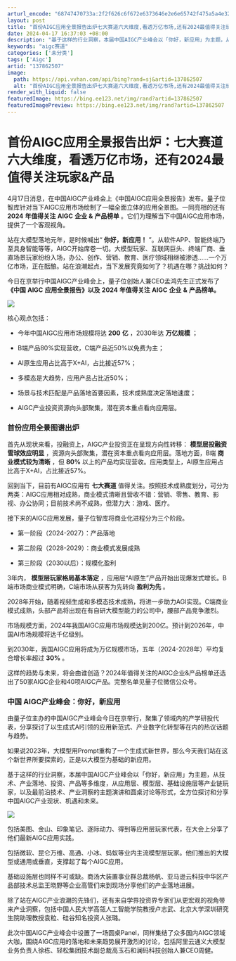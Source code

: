 ```yaml
---
arturl_encode: "68747470733a:2f2f626c6f672e6373646e2e6e65742f475a5a4e323031392f:61727469636c652f64657461696c732f313337383632353037"
layout: post
title: "首份AIGC应用全景报告出炉七大赛道六大维度,看透万亿市场,还有2024最值得关注玩家产品"
date: 2024-04-17 16:37:03 +08:00
description: "基于这样的行业洞察，本届中国AIGC产业峰会以「你好，新应用」为主题，从技术、产业落地、投资、产品等"
keywords: "aigc赛道"
categories: ['未分类']
tags: ['Aigc']
artid: "137862507"
image:
  path: https://api.vvhan.com/api/bing?rand=sj&artid=137862507
  alt: "首份AIGC应用全景报告出炉七大赛道六大维度,看透万亿市场,还有2024最值得关注玩家产品"
render_with_liquid: false
featuredImage: https://bing.ee123.net/img/rand?artid=137862507
featuredImagePreview: https://bing.ee123.net/img/rand?artid=137862507
---
```


# 首份AIGC应用全景报告出炉：七大赛道六大维度，看透万亿市场，还有2024最值得关注玩家&产品

4月17日消息，在中国AIGC产业峰会上《中国AIGC应用全景报告》发布。量子位智库针对当下AIGC应用市场绘制了一幅全面立体的应用全景图。一同亮相的还有
**2024**
**年值得关注**
**AIGC**
**企业**
**&**
**产品榜单**
。它们为理解当下中国AIGC应用市场，提供了一个客观视角。

站在大模型落地元年，是时候喊出“
**你好，新应用！**
”。从软件APP、智能终端乃至具身智能等等，AIGC开始席卷一切。大模型玩家、互联网巨头、终端厂商、垂直场景玩家纷纷入场，办公、创作、营销、教育、医疗领域相继被渗透……一个万亿市场，正在酝酿。站在浪潮起点，当下发展究竟如何了？机遇在哪？挑战如何？

今日在京举行中国AIGC产业峰会上，量子位创始人兼CEO孟鸿先生正式发布了
**《中国**
**AIGC**
**应用全景报告》以及**
**2024**
**年值得关注**
**AIGC**
**企业**
**&**
**产品榜单。**

![](https://i-blog.csdnimg.cn/blog_migrate/589013b37bb192d561ac64d0edb7eaec.png)

核心观点包括：

* 今年中国AIGC应用市场规模将达
  **200**
  **亿**
  ，2030年达
  **万亿规模**
  ；

* B端产品80%实现营收，C端产品近50%以免费为主；

* AI原生应用占比高于X+AI，占比接近57%；

* 多模态是大趋势，应用产品占比近50%；

* 场景与技术匹配是产品落地首要因素，技术成熟度决定落地速度；

* AIGC产业投资资源向头部聚集，潜在资本重点看向应用层。

### **首份应用全景图谱出炉**

首先从现状来看，投融资上，AIGC产业投资正在呈现方向性转移：
**模型层投融资雪球效应明显**
，资源向头部聚集，潜在资本重点看向应用层。落地方面，B端
**商业模式较为清晰**
，但
**80%**
以上的产品均实现营收。应用类型上，AI原生应用占比高于X+AI，占比接近57%。

回到当下，目前有AIGC应用有
**七大赛道**
值得关注。按照技术成熟度划分，可分为两类：AIGC应用相对成熟，商业模式清晰且营收不错：营销、零售、教育、影视、办公协同；目前技术尚不成熟，但潜力大：游戏、医疗。

接下来的AIGC应用发展，量子位智库将商业化进程分为三个阶段。

* 第一阶段（2024-2027）：产品落地

* 第二阶段（2028-2029）：商业模式发展成熟

* 第三阶段（2030以后）：规模化盈利

3年内，
**模型层玩家格局基本落定**
，应用层“AI原生”产品开始出现爆发式增长。B端市场商业模式明确，C端市场从获客为先转向
**盈利为先**
。

2028年开始，随着视频生成和多模态技术成熟，将进一步助力AGI实现。C端商业模式成熟，头部产品将出现在有自研大模型能力的公司中，腰部产品竞争激烈。

市场规模方面，2024年我国AIGC应用市场规模达到200亿。预计到2026年，中国AI市场规模将达千亿级别。

到2030年，我国AIGC应用将成为万亿规模市场，五年（2024-2028年）平均复合增长率超过
**30%**
。

这样的趋势与未来，将会由谁创造？2024年值得关注的AIGC企业&产品榜单还选出了50家AIGC企业和40项AIGC产品。完整名单见量子位微信公众号。

### **中国** **AIGC产业峰会：你好，新应用**

由量子位主办的中国AIGC产业峰会今日在京举行，聚集了领域内的产学研投代表，分享探讨了以生成式AI引领的应用新范式、产业数字化转型等在内的热议话题与趋势。

如果说2023年，大模型用Prompt重构了一个生成式新世界，那么今天我们站在这个新世界所要探索的，正是以大模型为基础的新应用。

基于这样的行业洞察，本届中国AIGC产业峰会以「你好，新应用」为主题，从技术、产业落地、投资、产品等多维度，从应用层、模型层、基础设施层等产业链玩家，以及最前沿技术、产业洞察的主题演讲和圆桌讨论等形式，全方位探讨和分享中国AIGC产业现状、机遇和未来。

![](https://i-blog.csdnimg.cn/blog_migrate/25117a66137423ddbdf15aa8ec79c162.png)

包括美图、金山、印象笔记、逐际动力、得到等应用层玩家代表，在大会上分享了他们最新AIGC应用实践。

包括微软、昆仑万维、高通、小冰、蚂蚁等业内主流模型层玩家。他们推出的大模型或通用或垂直，支撑起了每个AIGC应用。

基础设施层也同样不可或缺。商汤大装置事业群总裁杨帆、亚马逊云科技中华区产品部技术总监王晓野等企业高管们来到现场分享他们的产业落地进展。

除了站在AIGC产业浪潮的先锋们，还有来自学界投资界专家们从更宏观的视角带来产业洞察，包括中国人民大学高瓴人工智能学院教授卢志武、北京大学深圳研究生院助理教授袁粒、硅谷知名投资人张璐。

此次中国AIGC产业峰会中设置了一场圆桌Panel，同样集结了众多国内AIGC领域大咖，围绕AIGC应用的落地和未来趋势展开激烈的讨论，包括阿里云通义大模型业务负责人徐栋、轻松集团技术副总裁高玉石和澜码科技创始人兼CEO周健。